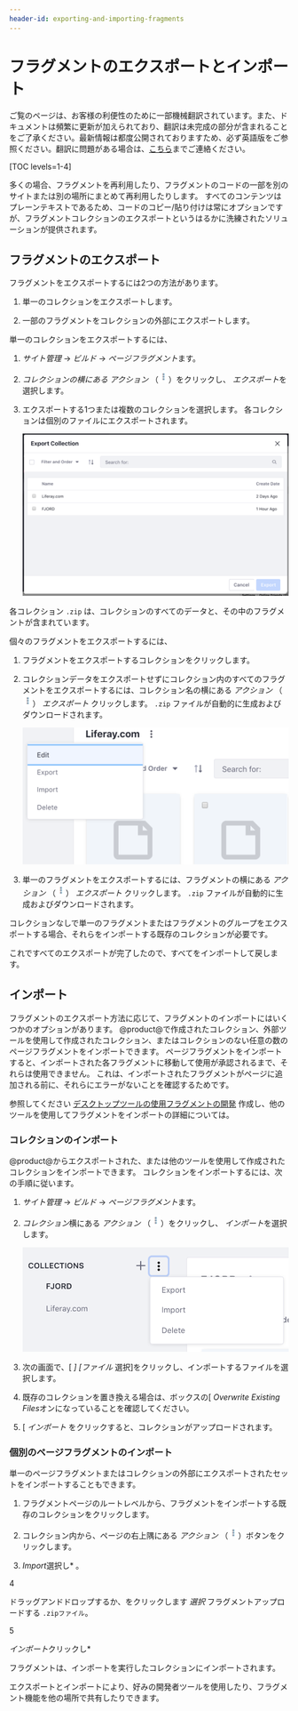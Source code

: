 ```yaml
---
header-id: exporting-and-importing-fragments
---
```


# フラグメントのエクスポートとインポート

<p class="alert alert-info"><span class="wysiwyg-color-blue120">ご覧のページは、お客様の利便性のために一部機械翻訳されています。また、ドキュメントは頻繁に更新が加えられており、翻訳は未完成の部分が含まれることをご了承ください。最新情報は都度公開されておりますため、必ず英語版をご参照ください。翻訳に問題がある場合は、<a href="mailto:support-content-jp@liferay.com">こちら</a>までご連絡ください。</span></p>

[TOC levels=1-4]

多くの場合、フラグメントを再利用したり、フラグメントのコードの一部を別のサイトまたは別の場所にまとめて再利用したりします。 すべてのコンテンツはプレーンテキストであるため、コードのコピー/貼り付けは常にオプションですが、フラグメントコレクションのエクスポートというはるかに洗練されたソリューションが提供されます。

## フラグメントのエクスポート

フラグメントをエクスポートするには2つの方法があります。

1.  単一のコレクションをエクスポートします。

2.  一部のフラグメントをコレクションの外部にエクスポートします。

単一のコレクションをエクスポートするには、

1.  *サイト管理* → *ビルド* → *ページフラグメント*ます。

2.  *コレクションの横にある* *アクション* （![Actions](../../../../../../images/icon-actions.png)）をクリックし、 *エクスポート*を選択します。

3.  エクスポートする1つまたは複数のコレクションを選択します。 各コレクションは個別のファイルにエクスポートされます。

    ![図1：エクスポートするコレクションを選択します。](../../../../../../images/collections-export.png)

各コレクション `.zip` は、コレクションのすべてのデータと、その中のフラグメントが含まれています。

個々のフラグメントをエクスポートするには、

1.  フラグメントをエクスポートするコレクションをクリックします。

2.  コレクションデータをエクスポートせずにコレクション内のすべてのフラグメントをエクスポートするには、コレクション名の横にある *アクション* （![Actions](../../../../../../images/icon-actions.png)） *エクスポート* クリックします。 `.zip` ファイルが自動的に生成およびダウンロードされます。

    ![図2：コレクション内のすべてのフラグメントのエクスポート。](../../../../../../images/fragments-export-individual.png)

3.  単一のフラグメントをエクスポートするには、フラグメントの横にある *アクション* （![Actions](../../../../../../images/icon-actions.png)） *エクスポート* クリックします。 `.zip` ファイルが自動的に生成およびダウンロードされます。

コレクションなしで単一のフラグメントまたはフラグメントのグループをエクスポートする場合、それらをインポートする既存のコレクションが必要です。

これですべてのエクスポートが完了したので、すべてをインポートして戻します。

## インポート

フラグメントのエクスポート方法に応じて、フラグメントのインポートにはいくつかのオプションがあります。 @product@で作成されたコレクション、外部ツールを使用して作成されたコレクション、またはコレクションのない任意の数のページフラグメントをインポートできます。 ページフラグメントをインポートすると、インポートされた各フラグメントに移動して使用が承認されるまで、それらは使用できません。 これは、インポートされたフラグメントがページに追加される前に、それらにエラーがないことを確認するためです。

参照してください [デスクトップツールの使用フラグメントの開発](/docs/7-1/tutorials/-/knowledge_base/t/recommendations-and-best-practices#developing-a-fragment-using-desktop-tools) 作成し、他のツールを使用してフラグメントをインポートの詳細については。

### コレクションのインポート

@product@からエクスポートされた、または他のツールを使用して作成されたコレクションをインポートできます。 コレクションをインポートするには、次の手順に従います。

1.  *サイト管理* → *ビルド* → *ページフラグメント*ます。

2.  *コレクション*横にある *アクション* （![Actions](../../../../../../images/icon-actions.png)）をクリックし、 *インポート*を選択します。

    ![図3：コレクションのインポートとエクスポートには、単一のメニューからアクセスします。](../../../../../../images/collections-import.png)

3.  次の画面で、[ *] [ファイル* 選択]をクリックし、インポートするファイルを選択します。

4.  既存のコレクションを置き換える場合は、ボックスの[ *Overwrite Existing Files*オンになっていることを確認してください。

5.  [ *インポート* をクリックすると、コレクションがアップロードされます。

### 個別のページフラグメントのインポート

単一のページフラグメントまたはコレクションの外部にエクスポートされたセットをインポートすることもできます。

1.  フラグメントページのルートレベルから、フラグメントをインポートする既存のコレクションをクリックします。

2.  コレクション内から、ページの右上隅にある *アクション* （![Actions](../../../../../../images/icon-actions.png)）ボタンをクリックします。

3.  *Import*選択し* 。</p></li>

4

ドラッグアンドドロップするか、をクリックします *選択* フラグメントアップロードする `.zipファイル`。

5

*インポート*クリックし*</p></li> </ol>

フラグメントは、インポートを実行したコレクションにインポートされます。

エクスポートとインポートにより、好みの開発者ツールを使用したり、フラグメント機能を他の場所で共有したりできます。
